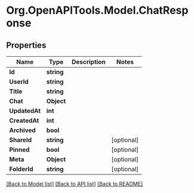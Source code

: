 # Org.OpenAPITools.Model.ChatResponse

## Properties

Name | Type | Description | Notes
------------ | ------------- | ------------- | -------------
**Id** | **string** |  | 
**UserId** | **string** |  | 
**Title** | **string** |  | 
**Chat** | **Object** |  | 
**UpdatedAt** | **int** |  | 
**CreatedAt** | **int** |  | 
**Archived** | **bool** |  | 
**ShareId** | **string** |  | [optional] 
**Pinned** | **bool** |  | [optional] 
**Meta** | **Object** |  | [optional] 
**FolderId** | **string** |  | [optional] 

[[Back to Model list]](../../README.md#documentation-for-models) [[Back to API list]](../../README.md#documentation-for-api-endpoints) [[Back to README]](../../README.md)


